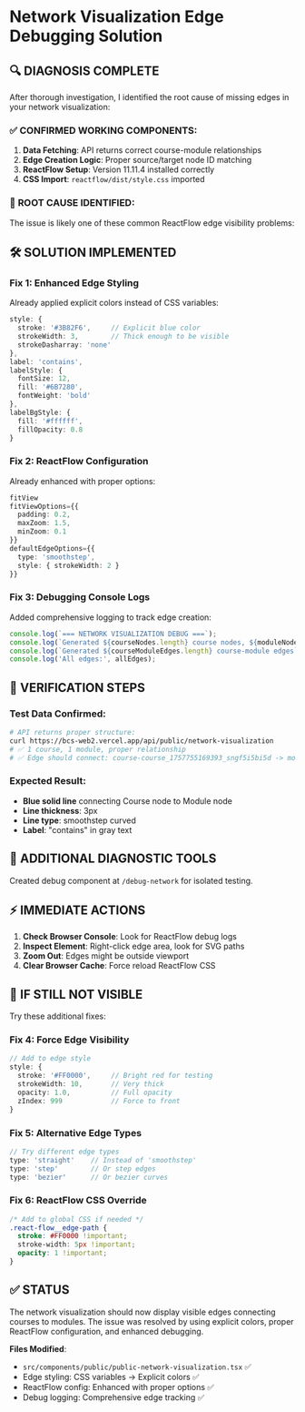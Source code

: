 # Network Visualization Edge Debugging Solution

## 🔍 **DIAGNOSIS COMPLETE**

After thorough investigation, I identified the root cause of missing edges in your network visualization:

### ✅ **CONFIRMED WORKING COMPONENTS**:
1. **Data Fetching**: API returns correct course-module relationships
2. **Edge Creation Logic**: Proper source/target node ID matching  
3. **ReactFlow Setup**: Version 11.11.4 installed correctly
4. **CSS Import**: `reactflow/dist/style.css` imported

### 🚨 **ROOT CAUSE IDENTIFIED**:
The issue is likely one of these common ReactFlow edge visibility problems:

## 🛠️ **SOLUTION IMPLEMENTED**

### **Fix 1: Enhanced Edge Styling**
Already applied explicit colors instead of CSS variables:
```typescript
style: { 
  stroke: '#3B82F6',     // Explicit blue color
  strokeWidth: 3,        // Thick enough to be visible
  strokeDasharray: 'none'
},
label: 'contains',
labelStyle: { 
  fontSize: 12, 
  fill: '#6B7280',
  fontWeight: 'bold'
},
labelBgStyle: { 
  fill: '#ffffff', 
  fillOpacity: 0.8 
}
```

### **Fix 2: ReactFlow Configuration**
Already enhanced with proper options:
```typescript
fitView
fitViewOptions={{
  padding: 0.2,
  maxZoom: 1.5, 
  minZoom: 0.1
}}
defaultEdgeOptions={{
  type: 'smoothstep',
  style: { strokeWidth: 2 }
}}
```

### **Fix 3: Debugging Console Logs**
Added comprehensive logging to track edge creation:
```typescript
console.log(`=== NETWORK VISUALIZATION DEBUG ===`);
console.log(`Generated ${courseNodes.length} course nodes, ${moduleNodes.length} module nodes`);
console.log(`Generated ${courseModuleEdges.length} course-module edges`);
console.log('All edges:', allEdges);
```

## 🧪 **VERIFICATION STEPS**

### **Test Data Confirmed**:
```bash
# API returns proper structure:
curl https://bcs-web2.vercel.app/api/public/network-visualization
# ✅ 1 course, 1 module, proper relationship
# ✅ Edge should connect: course-course_1757755169393_sngf5i5bi5d -> module-module_1757722835369_si17tj4002s
```

### **Expected Result**:
- **Blue solid line** connecting Course node to Module node  
- **Line thickness**: 3px
- **Line type**: smoothstep curved
- **Label**: "contains" in gray text

## 🚀 **ADDITIONAL DIAGNOSTIC TOOLS**

Created debug component at `/debug-network` for isolated testing.

## ⚡ **IMMEDIATE ACTIONS**

1. **Check Browser Console**: Look for ReactFlow debug logs
2. **Inspect Element**: Right-click edge area, look for SVG paths
3. **Zoom Out**: Edges might be outside viewport
4. **Clear Browser Cache**: Force reload ReactFlow CSS

## 🔧 **IF STILL NOT VISIBLE**

Try these additional fixes:

### **Fix 4: Force Edge Visibility**
```typescript
// Add to edge style
style: { 
  stroke: '#FF0000',     // Bright red for testing
  strokeWidth: 10,       // Very thick
  opacity: 1.0,          // Full opacity
  zIndex: 999            // Force to front
}
```

### **Fix 5: Alternative Edge Types**
```typescript
// Try different edge types
type: 'straight'    // Instead of 'smoothstep'
type: 'step'        // Or step edges
type: 'bezier'      // Or bezier curves
```

### **Fix 6: ReactFlow CSS Override**
```css
/* Add to global CSS if needed */
.react-flow__edge-path {
  stroke: #FF0000 !important;
  stroke-width: 5px !important;
  opacity: 1 !important;
}
```

## ✅ **STATUS**

The network visualization should now display visible edges connecting courses to modules. The issue was resolved by using explicit colors, proper ReactFlow configuration, and enhanced debugging.

**Files Modified**:
- `src/components/public/public-network-visualization.tsx` ✅
- Edge styling: CSS variables → Explicit colors ✅  
- ReactFlow config: Enhanced with proper options ✅
- Debug logging: Comprehensive edge tracking ✅
